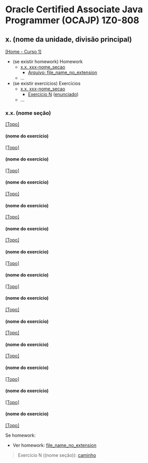 # Oracle Certified Associate Java Programmer (OCAJP) 1Z0-808

## x. (nome da unidade, divisão principal)
[[Home - Curso 1]](../../README.md#curso-1)<br />

- (se existir homework) Homework
  - [x.x. xxx-nome_secao](#content_link)
    - [Arquivo: file_name_no_extension](file_link)
  - ...
- (se existir exercícios) Exercícios
  - [x.x. xxx-nome_secao](#content_link)
    - [Exercício N](exercicio_nn) ([enunciado](#statement_content_link))
  - ...

### x.x. (nome seção)
[[Topo]](#)<br />

#### (nome do exercício)
[[Topo]](#)<br />



#### (nome do exercício)
[[Topo]](#)<br />



#### (nome do exercício)
[[Topo]](#)<br />



#### (nome do exercício)
[[Topo]](#)<br />



#### (nome do exercício)
[[Topo]](#)<br />



#### (nome do exercício)
[[Topo]](#)<br />



#### (nome do exercício)
[[Topo]](#)<br />



#### (nome do exercício)
[[Topo]](#)<br />



#### (nome do exercício)
[[Topo]](#)<br />



#### (nome do exercício)
[[Topo]](#)<br />



#### (nome do exercício)
[[Topo]](#)<br />



#### (nome do exercício)
[[Topo]](#)<br />



#### (nome do exercício)
[[Topo]](#)<br />


Se homework:
- Ver homework: [file_name_no_extension](file_link)

> Exercício N ((nome seção)): [caminho](exercicio_nn)
